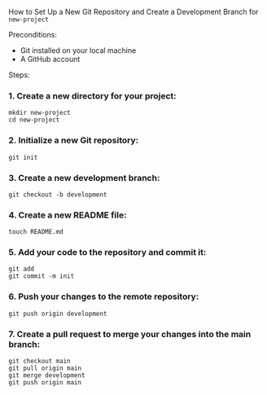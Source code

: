 How to Set Up a New Git Repository and Create a Development Branch for `new-project`

Preconditions:

* Git installed on your local machine
* A GitHub account

Steps:

### 1. Create a new directory for your project:

```
mkdir new-project
cd new-project
```

### 2. Initialize a new Git repository:

```
git init
```

### 3. Create a new development branch:

```
git checkout -b development
```

### 4. Create a new README file:

```
touch README.md
```

### 5. Add your code to the repository and commit it:

```
git add 
git commit -m init
```

### 6. Push your changes to the remote repository:

```
git push origin development
```

### 7. Create a pull request to merge your changes into the main branch:

```
git checkout main
git pull origin main
git merge development
git push origin main
```